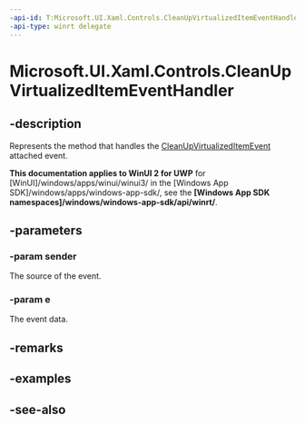 ```yaml
---
-api-id: T:Microsoft.UI.Xaml.Controls.CleanUpVirtualizedItemEventHandler
-api-type: winrt delegate
---
```

<!-- Delegate syntax.
public delegate void CleanUpVirtualizedItemEventHandler(System.Object sender, Windows.UI.Xaml.Controls.CleanUpVirtualizedItemEventArgs e)
-->
# Microsoft.UI.Xaml.Controls.CleanUpVirtualizedItemEventHandler

## -description
Represents the method that handles the [CleanUpVirtualizedItemEvent](virtualizingstackpanel_cleanupvirtualizeditemevent.md) attached event.

**This documentation applies to WinUI 2 for UWP** for [WinUI]/windows/apps/winui/winui3/ in the [Windows App SDK]/windows/apps/windows-app-sdk/, see the **[Windows App SDK namespaces]/windows/windows-app-sdk/api/winrt/**.

## -parameters
### -param sender
The source of the event.

### -param e
The event data.


## -remarks

## -examples

## -see-also
